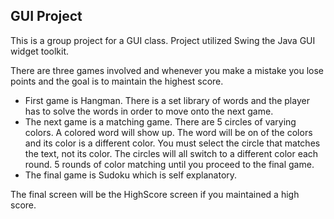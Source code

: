 ## GUI Project
This is a group project for a GUI class.
Project utilized Swing the Java GUI widget toolkit.

There are three games involved and whenever you make a mistake you lose points and the goal is to maintain the highest score.

* First game is Hangman. There is a set library of words and the player has to solve the words in order to move onto the next game.
* The next game is a matching game. There are 5 circles of varying colors. A colored word will show up. The word will be on of the colors and its color is a different color. You must select the circle that matches the text, not its color. The circles will all switch to a different color each round. 5 rounds of color matching until you proceed to the final game.
* The final game is Sudoku which is self explanatory.

The final screen will be the HighScore screen if you maintained a high score.
